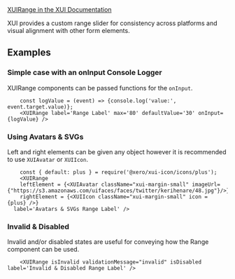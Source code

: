 <div class="xui-margin-vertical">
	<a href="../section-building-blocks-controls-range.html" isDocLink>XUIRange in the XUI Documentation</a>
</div>

XUI provides a custom range slider for consistency across platforms and visual alignment with other form elements.


## Examples

### Simple case with an onInput Console Logger
XUIRange components can be passed functions for the `onInput`.
```
	const logValue = (event) => {console.log('value:', event.target.value)};
	<XUIRange label='Range Label' max='80' defaultValue='30' onInput= {logValue} />

```

### Using Avatars & SVGs
Left and right elements can be given any object however it is recommended to use `XUIAvatar` or `XUIIcon`.
```
	const { default: plus } = require('@xero/xui-icon/icons/plus');
	<XUIRange
	leftElement = {<XUIAvatar className="xui-margin-small" imageUrl={"https://s3.amazonaws.com/uifaces/faces/twitter/kerihenare/48.jpg"}/>}
	rightElement = {<XUIIcon className="xui-margin-small" icon = {plus} />}
  label='Avatars & SVGs Range Label' />
```

### Invalid & Disabled
Invalid and/or disabled states are useful for conveying how the Range component can be used.
```
	<XUIRange isInvalid validationMessage="invalid" isDisabled label='Invalid & Disabled Range Label' />
```
